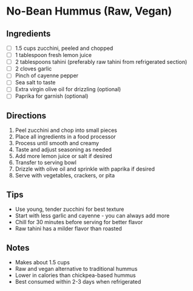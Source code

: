 # No-Bean Hummus (Raw, Vegan)

## Ingredients
- [ ] 1.5 cups zucchini, peeled and chopped
- [ ] 1 tablespoon fresh lemon juice
- [ ] 2 tablespoons tahini (preferably raw tahini from refrigerated section)
- [ ] 2 cloves garlic
- [ ] Pinch of cayenne pepper
- [ ] Sea salt to taste
- [ ] Extra virgin olive oil for drizzling (optional)
- [ ] Paprika for garnish (optional)

## Directions
1. Peel zucchini and chop into small pieces
2. Place all ingredients in a food processor
3. Process until smooth and creamy
4. Taste and adjust seasoning as needed
5. Add more lemon juice or salt if desired
6. Transfer to serving bowl
7. Drizzle with olive oil and sprinkle with paprika if desired
8. Serve with vegetables, crackers, or pita

## Tips
- Use young, tender zucchini for best texture
- Start with less garlic and cayenne - you can always add more
- Chill for 30 minutes before serving for better flavor
- Raw tahini has a milder flavor than roasted

## Notes
- Makes about 1.5 cups
- Raw and vegan alternative to traditional hummus
- Lower in calories than chickpea-based hummus
- Best consumed within 2-3 days when refrigerated
